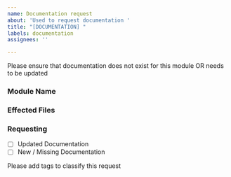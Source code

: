 ```yaml
---
name: Documentation request
about: 'Used to request documentation '
title: "[DOCUMENTATION] "
labels: documentation
assignees: ''

---
```


Please ensure that documentation does not exist for this module OR needs to be updated

### Module Name

### Effected Files

### Requesting
- [ ] Updated Documentation
- [ ] New / Missing Documentation

Please add tags to classify this request
